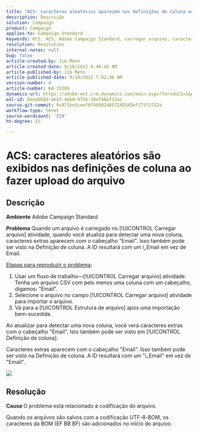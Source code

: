 ```yaml
---
title: "ACS: caracteres aleatórios aparecem nas definições de coluna ao carregar arquivos"
description: Descrição
solution: Campaign
product: Campaign
applies-to: Campaign Standard
keywords: KCS, ACS, Adobe Campaign Standard, carregar arquivo, caracteres aleatórios, definições de coluna, Rótulo, ID, arquivo carregado, atividade de carregamento
resolution: Resolution
internal-notes: null
bug: false
article-created-by: Jim Menn
article-created-date: 9/16/2022 6:46:42 AM
article-published-by: Jim Menn
article-published-date: 9/16/2022 7:02:36 AM
version-number: 4
article-number: KA-15306
dynamics-url: https://adobe-ent.crm.dynamics.com/main.aspx?forceUCI=1&pagetype=entityrecord&etn=knowledgearticle&id=40695b52-8b35-ed11-9db1-0022480866ad
exl-id: 6dceb68d-de43-4eb0-9f5b-30ef86bf33ac
source-git-commit: 9c971ee2ceef8f48902d857145545ef173f3752a
workflow-type: tm+mt
source-wordcount: '219'
ht-degree: 1%

---
```


# ACS: caracteres aleatórios são exibidos nas definições de coluna ao fazer upload do arquivo

## Descrição


<b>Ambiente</b>
Adobe Campaign Standard

<b>Problema</b>
Quando um arquivo é carregado no [!UICONTROL Carregar arquivo] atividade, quando você atualiza para detectar uma nova coluna, caracteres extras aparecem com o cabeçalho &quot;Email&quot;.
Isso também pode ser visto na Definição de coluna.
A ID resultará com um i_Email em vez de Email.

<u>Etapas para reproduzir o problema</u>:

1. Usar um fluxo de trabalho—[!UICONTROL Carregar arquivo] atividade.
Tenha um arquivo CSV com pelo menos uma coluna com um cabeçalho, digamos: &quot;Email&quot;.
2. Selecione o arquivo no campo [!UICONTROL Carregar arquivo] atividade para importar o arquivo.
3. Vá para a [!UICONTROL Estrutura de arquivo] após uma importação bem-sucedida.

Ao atualizar para detectar uma nova coluna, você verá caracteres extras com o cabeçalho &quot;Email&quot;.
Isto também pode ser visto em [!UICONTROL Definição de coluna].

Caracteres extras aparecem com o cabeçalho &quot;Email&quot;.
Isso também pode ser visto na Definição de coluna.
A ID resultará com um &quot;i_Email&quot; em vez de &quot;Email&quot;.

![](https://support.neolane.net/nl/jsp/previewFile.jsp?md5=0b4065125940743e01772361c3de7a42&amp;amp;ext=png&amp;amp;contentType=image/png&amp;amp;fileName=Load%20File%20Screen%20shot.png&amp;amp;__sessiontoken=___T6lIC6yifQm9PSg+71ewRkrmB1/tfKMdlN13lb9GkQA1d2ToxnddGEqJttAdN7IYNTQuGId1i+dlfO5r/nPKE5ad+kz0e8dAXoH4VqdvidxXXwq7EkJUIAIA)


## Resolução


<b>Causa</b>
O problema está relacionado à codificação do arquivo.

Quando os arquivos são salvos com a codificação UTF-8-BOM, os caracteres da BOM (EF BB BF) são adicionados no início do arquivo.
